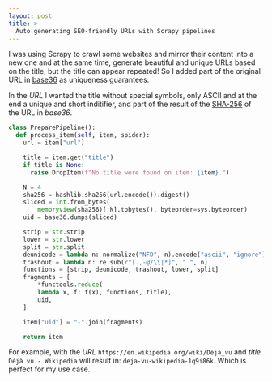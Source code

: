 ```yaml
---
layout: post
title: >
  Auto generating SEO-friendly URLs with Scrapy pipelines
---
```


I was using Scrapy to crawl some websites and mirror their content into a new one and at the same time, generate beautiful and unique URLs based on the title, but the title can appear repeated! So I added part of the original URL in [base36](https://en.wikipedia.org/wiki/Base36) as uniqueness guarantees.

In the *URL* I wanted the title without special symbols, only ASCII and at the end a unique and short inditifier, and part of the result of the [SHA-256](https://en.wikipedia.org/wiki/SHA-2) of the URL in *base36*.

``` python
class PreparePipeline():
  def process_item(self, item, spider):
    url = item["url"]

    title = item.get("title")
    if title is None:
      raise DropItem(f"No title were found on item: {item}.")

    N = 4
    sha256 = hashlib.sha256(url.encode()).digest()
    sliced = int.from_bytes(
        memoryview(sha256)[:N].tobytes(), byteorder=sys.byteorder)
    uid = base36.dumps(sliced)

    strip = str.strip
    lower = str.lower
    split = str.split
    deunicode = lambda n: normalize("NFD", n).encode("ascii", "ignore").decode("utf-8")
    trashout = lambda n: re.sub(r"[.,-@/\\|*]", " ", n)
    functions = [strip, deunicode, trashout, lower, split]
    fragments = [
        *functools.reduce(
        lambda x, f: f(x), functions, title),
        uid,
    ]

    item["uid"] = "-".join(fragments)

    return item
```

For example, with the *URL* `https://en.wikipedia.org/wiki/Déjà_vu` and *title* `Déjà vu - Wikipedia` will result in: `deja-vu-wikipedia-1q9i86k`. Which is perfect for my use case.